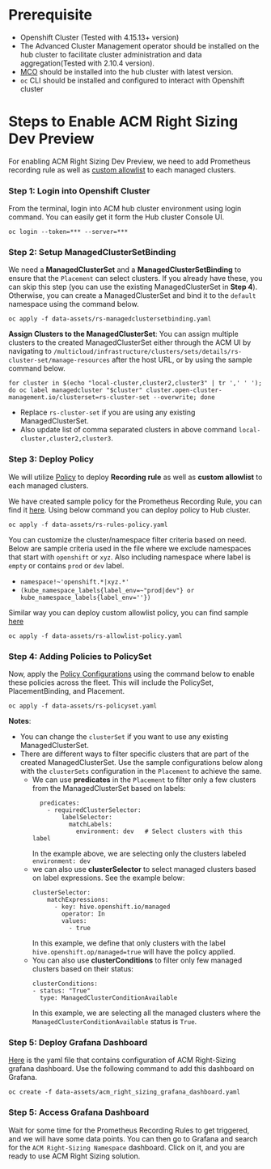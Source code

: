 # Prerequisite 
- Openshift Cluster (Tested with 4.15.13+ version)
- The Advanced Cluster Management operator should be installed on the hub cluster to facilitate cluster administration and data aggregation(Tested with 2.10.4 version).
- [MCO](https://github.com/stolostron/multicluster-observability-operator/) should be installed into the hub cluster with latest version. 
- `oc` CLI should be installed and configured to interact with Openshift cluster


# Steps to Enable ACM Right Sizing Dev Preview 

For enabling ACM Right Sizing Dev Preview, we need to add Prometheus recording rule as well as [custom allowlist](https://access.redhat.com/documentation/en-us/red_hat_advanced_cluster_management_for_kubernetes/2.10/html/observability/customizing-observability#adding-custom-metrics) to each managed clusters.     

### Step 1: Login into Openshift Cluster

From the terminal, login into ACM hub cluster environment using login command. You can easily get it form the Hub cluster Console UI.  

```
oc login --token=*** --server=***
```

### Step 2: Setup ManagedClusterSetBinding
We need a **ManagedClusterSet** and a **ManagedClusterSetBinding** to ensure that the `Placement` can select clusters. If you already have these, you can skip this step (you can use the existing ManagedClusterSet in **Step 4**). Otherwise, you can create a ManagedClusterSet and bind it to the `default` namespace using the command below.    

```
oc apply -f data-assets/rs-managedclustersetbinding.yaml
```

**Assign Clusters to the ManagedClusterSet**: You can assign multiple clusters to the created ManagedClusterSet either through the ACM UI by navigating to `/multicloud/infrastructure/clusters/sets/details/rs-cluster-set/manage-resources` after the host URL, or by using the sample command below. 

```
for cluster in $(echo "local-cluster,cluster2,cluster3" | tr ',' ' '); do oc label managedcluster "$cluster" cluster.open-cluster-management.io/clusterset=rs-cluster-set --overwrite; done
```
* Replace `rs-cluster-set` if you are using any existing ManagedClusterSet.
* Also update list of comma separated clusters in above command `local-cluster,cluster2,cluster3`.  


### Step 3: Deploy Policy 

We will utilize [Policy](https://access.redhat.com/documentation/en-us/red_hat_advanced_cluster_management_for_kubernetes/2.10/html/governance/governance#policy-overview) to deploy **Recording rule** as well as **custom allowlist** to each managed clusters. 

We have created sample policy for the Prometheus Recording Rule, you can find it [here](../data-assets/rs-rules-policy.yaml). Using below command you can deploy policy to Hub cluster.  

```
oc apply -f data-assets/rs-rules-policy.yaml
```

You can customize the cluster/namespace filter criteria based on need. Below are sample criteria used in the file where we exclude namespaces that start with `openshift` or `xyz`. Also including namespace where label is `empty` or contains `prod` or `dev` label.

- `namespace!~'openshift.*|xyz.*'`
- `(kube_namespace_labels{label_env=~"prod|dev"} or kube_namespace_labels{label_env=''})`


Similar way you can deploy custom allowlist policy, you can find sample [here](../data-assets/rs-allowlist-policy.yaml)
```
oc apply -f data-assets/rs-allowlist-policy.yaml
```

### Step 4: Adding Policies to PolicySet
Now, apply the [Policy Configurations](../data-assets/rs-policyset.yaml) using the command below to enable these policies across the fleet. This will include the PolicySet, PlacementBinding, and Placement.
```
oc apply -f data-assets/rs-policyset.yaml
```
**Notes**:
* You can change the `clusterSet` if you want to use any existing ManagedClusterSet. 
* There are different ways to filter specific clusters that are part of the created ManagedClusterSet. Use the sample configurations below along with the `clusterSets` configuration in the `Placement` to achieve the same. 
  * We can use **predicates** in the `Placement` to filter only a few clusters from the ManagedClusterSet based on labels: 
    ```
      predicates:
        - requiredClusterSelector:
            labelSelector:
              matchLabels:
                environment: dev   # Select clusters with this label
    ```
    In the example above, we are selecting only the clusters labeled `environment: dev`
  * we can also use **clusterSelector** to select managed clusters based on label expressions. See the example below:
    ```
    clusterSelector:                            
        matchExpressions:
          - key: hive.openshift.io/managed
            operator: In
            values:
              - true
    ```
    In this example, we define that only clusters with the label `hive.openshift.op/managed=true` will have the policy applied.
  * You can also use **clusterConditions** to filter only few managed clusters based on their status:
    ```
    clusterConditions:
    - status: "True"
      type: ManagedClusterConditionAvailable
    ```
    In this example, we are selecting all the managed clusters where the `ManagedClusterConditionAvailable` status is `True`.

### Step 5: Deploy Grafana Dashboard

[Here](../data-assets/acm_right_sizing_grafana_dashboard.yaml) is the yaml file that contains configuration of ACM Right-Sizing grafana dashboard. Use the following command to add this dashboard on Grafana. 

```
oc create -f data-assets/acm_right_sizing_grafana_dashboard.yaml
```


### Step 5: Access Grafana Dashboard

Wait for some time for the Prometheus Recording Rules to get triggered, and we will have some data points. You can then go to Grafana and search for the `ACM Right-Sizing Namespace` dashboard. Click on it, and you are ready to use ACM Right Sizing solution.



